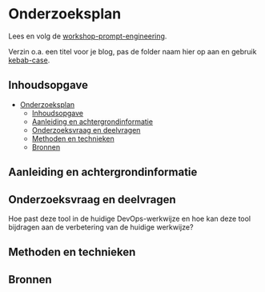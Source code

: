 # Onderzoeksplan

Lees en volg de [workshop-prompt-engineering](https://minordevops.nl/week-5-slack-ops/workshop-onderzoeksplan-prompt-engineering.html).

Verzin o.a. een titel voor je blog, pas de folder naam hier op aan en gebruik [kebab-case](https://en.toolpage.org/tool/kebabcase).

## Inhoudsopgave

- [Onderzoeksplan](#onderzoeksplan)
  - [Inhoudsopgave](#inhoudsopgave)
  - [Aanleiding en achtergrondinformatie](#aanleiding-en-achtergrondinformatie)
  - [Onderzoeksvraag en deelvragen](#onderzoeksvraag-en-deelvragen)
  - [Methoden en technieken](#methoden-en-technieken)
  - [Bronnen](#bronnen)

## Aanleiding en achtergrondinformatie

## Onderzoeksvraag en deelvragen

Hoe past deze tool in de huidige DevOps-werkwijze en hoe kan deze tool bijdragen aan de verbetering van de huidige werkwijze?

## Methoden en technieken

## Bronnen
